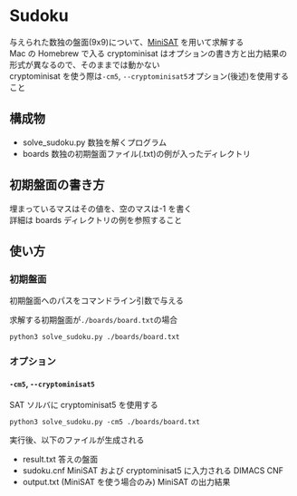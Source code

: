 # Sudoku

与えられた数独の盤面(9x9)について、[MiniSAT](http://minisat.se) を用いて求解する  
Mac の Homebrew で入る cryptominisat はオプションの書き方と出力結果の形式が異なるので、そのままでは動かない  
cryptominisat を使う際は`-cm5`, `--cryptominisat5`オプション(後述)を使用すること

## 構成物

- solve_sudoku.py 数独を解くプログラム
- boards 数独の初期盤面ファイル(.txt)の例が入ったディレクトリ

## 初期盤面の書き方

埋まっているマスはその値を、空のマスは-1 を書く  
詳細は boards ディレクトリの例を参照すること

## 使い方

### 初期盤面

初期盤面へのパスをコマンドライン引数で与える

求解する初期盤面が`./boards/board.txt`の場合

```
python3 solve_sudoku.py ./boards/board.txt
```

### オプション

#### `-cm5`, `--cryptominisat5`

SAT ソルバに cryptominisat5 を使用する

```
python3 solve_sudoku.py -cm5 ./boards/board.txt
```

実行後、以下のファイルが生成される

- result.txt 答えの盤面
- sudoku.cnf MiniSAT および cryptominisat5 に入力される DIMACS CNF
- output.txt (MiniSAT を使う場合のみ) MiniSAT の出力結果
